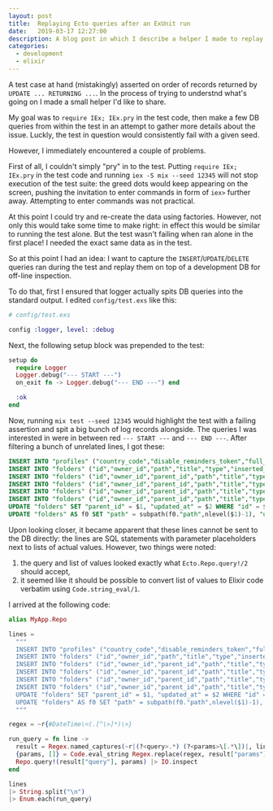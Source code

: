 ```yaml
---
layout: post
title:  Replaying Ecto queries after an ExUnit run
date:   2019-03-17 12:27:00
description: A blog post in which I describe a helper I made to replay queries from an particular test case
categories:
  - development
  - elixir
---
```


A test case at hand (mistakingly) asserted on order of records returned by `UPDATE ... RETURNING ...`. In the process of trying to understnd what's going on I made a small helper I'd like to share.

My goal was to `require IEx; IEx.pry` in the test code, then make a few DB queries from within the test in an attempt to gather more details about the issue. Luckly, the test in question would consistently fail with a given seed.

However, I immediately encountered a couple of problems.

First of all, I couldn't simply "pry" in to the test. Putting `require IEx; IEx.pry` in the test code and running  `iex -S mix --seed 12345` will not stop execution of the test suite: the greed dots would keep appearing on the screen, pushing the invitation to enter commands in form of `iex>` further away. Attempting to enter commands was not practical.

At this point I could try and re-create the data using factories. However, not only this would take some time to make  right: in effect this would be similar to running the test alone. But the test wasn't failing when ran alone in the first place! I needed the exact same data as in the test.

So at this point I had an idea: I want to capture the `INSERT`/`UPDATE`/`DELETE` queries ran during the test and replay them on top of a development DB for off-line inspection.

To do that, first I ensured that logger actually spits DB queries into the standard output. I edited `config/test.exs` like this:

```elixir
# config/test.exs

config :logger, level: :debug
```

Next, the following setup block was prepended to the test:

```elixir
setup do
  require Logger
  Logger.debug("--- START ---")
  on_exit fn -> Logger.debug("--- END ---") end 

  :ok
end
```

Now, running `mix test --seed 12345` would highlight the test with a failing assertion and spit a big bunch of log records alongside. The queries I was interested in were in between red `--- START ---` and `--- END ---`. After filtering a bunch of unrelated lines, I got these:

```sql
INSERT INTO "profiles" ("country_code","disable_reminders_token","full_name","id","reminders_enabled","signup_language","type","utm_campaign","utm_medium","utm_source","utm_term","inserted_at","updated_at") VALUES ($1,$2,$3,$4,$5,$6,$7,$8,$9,$10,$11,$12,$13) ["ES", "$2b$04$H74sJpzD9AQhXNw/VqyzMu2FCEz4FcAf8wDW4jwXFY4gPeIJDTrie", "John Doe #2763", <<198, 4, 160, 194, 122, 254, 67, 223, 174, 12, 90, 147, 18, 213, 223, 241>>, true, "en", "personal", "5-2019", "adwords", "google", "contract management", #DateTime<2019-03-14 15:09:22.459951Z>, #DateTime<2019-03-14 15:09:22.459951Z>]
INSERT INTO "folders" ("id","owner_id","path","title","type","inserted_at","updated_at") VALUES ($1,$2,$3,$4,$5,$6,$7) [<<8, 78, 57, 205, 133, 200, 75, 208, 169, 140, 188, 225, 65, 236, 255, 136>>, <<198, 4, 160, 194, 122, 254, 67, 223, 174, 12, 90, 147, 18, 213, 223, 241>>, "084e39cd_85c8_4bd0_a98c_bce141ecff88", "Folder 96", "draft", #DateTime<2019-03-14 15:09:22.463765Z>, #DateTime<2019-03-14 15:09:22.463765Z>]
INSERT INTO "folders" ("id","owner_id","parent_id","path","title","type","inserted_at","updated_at") VALUES ($1,$2,$3,$4,$5,$6,$7,$8) [<<177, 123, 205, 17, 52, 199, 67, 158, 182, 15, 107, 99, 193, 40, 94, 146>>, <<198, 4, 160, 194, 122, 254, 67, 223, 174, 12, 90, 147, 18, 213, 223, 241>>, <<8, 78, 57, 205, 133, 200, 75, 208, 169, 140, 188, 225, 65, 236, 255, 136>>, "084e39cd_85c8_4bd0_a98c_bce141ecff88.b17bcd11_34c7_439e_b60f_6b63c1285e92", "Folder 97", "draft", #DateTime<2019-03-14 15:09:22.467774Z>, #DateTime<2019-03-14 15:09:22.467774Z>]
INSERT INTO "folders" ("id","owner_id","parent_id","path","title","type","inserted_at","updated_at") VALUES ($1,$2,$3,$4,$5,$6,$7,$8) [<<0, 197, 92, 181, 226, 195, 75, 14, 180, 20, 187, 156, 229, 160, 198, 16>>, <<198, 4, 160, 194, 122, 254, 67, 223, 174, 12, 90, 147, 18, 213, 223, 241>>, <<177, 123, 205, 17, 52, 199, 67, 158, 182, 15, 107, 99, 193, 40, 94, 146>>, "084e39cd_85c8_4bd0_a98c_bce141ecff88.b17bcd11_34c7_439e_b60f_6b63c1285e92.00c55cb5_e2c3_4b0e_b414_bb9ce5a0c610", "Folder 98", "draft", #DateTime<2019-03-14 15:09:22.471807Z>, #DateTime<2019-03-14 15:09:22.471807Z>]
INSERT INTO "folders" ("id","owner_id","parent_id","path","title","type","inserted_at","updated_at") VALUES ($1,$2,$3,$4,$5,$6,$7,$8) [<<69, 122, 92, 218, 5, 79, 73, 229, 144, 174, 55, 173, 121, 11, 85, 113>>, <<198, 4, 160, 194, 122, 254, 67, 223, 174, 12, 90, 147, 18, 213, 223, 241>>, <<177, 123, 205, 17, 52, 199, 67, 158, 182, 15, 107, 99, 193, 40, 94, 146>>, "084e39cd_85c8_4bd0_a98c_bce141ecff88.b17bcd11_34c7_439e_b60f_6b63c1285e92.457a5cda_054f_49e5_90ae_37ad790b5571", "Folder 99", "draft", #DateTime<2019-03-14 15:09:22.474138Z>, #DateTime<2019-03-14 15:09:22.474138Z>]
INSERT INTO "folders" ("id","owner_id","parent_id","path","title","type","inserted_at","updated_at") VALUES ($1,$2,$3,$4,$5,$6,$7,$8) [<<184, 206, 200, 225, 115, 215, 64, 236, 139, 124, 103, 32, 204, 190, 131, 38>>, <<198, 4, 160, 194, 122, 254, 67, 223, 174, 12, 90, 147, 18, 213, 223, 241>>, <<69, 122, 92, 218, 5, 79, 73, 229, 144, 174, 55, 173, 121, 11, 85, 113>>, "084e39cd_85c8_4bd0_a98c_bce141ecff88.b17bcd11_34c7_439e_b60f_6b63c1285e92.457a5cda_054f_49e5_90ae_37ad790b5571.b8cec8e1_73d7_40ec_8b7c_6720ccbe8326", "Folder 100", "draft", #DateTime<2019-03-14 15:09:22.476939Z>, #DateTime<2019-03-14 15:09:22.476939Z>]
UPDATE "folders" SET "parent_id" = $1, "updated_at" = $2 WHERE "id" = $3 [nil, #DateTime<2019-03-14 15:09:22.479967Z>, <<177, 123, 205, 17, 52, 199, 67, 158, 182, 15, 107, 99, 193, 40, 94, 146>>]
UPDATE "folders" AS f0 SET "path" = subpath(f0."path",nlevel($1)-1), "updated_at" = $2 WHERE (f0."deleted_at" IS NULL) AND (f0."owner_id" = $3) AND (f0."type" = $4) AND (f0."path" <@ $5) RETURNING f0."id", f0."path", f0."ctid" ["084e39cd_85c8_4bd0_a98c_bce141ecff88.b17bcd11_34c7_439e_b60f_6b63c1285e92", #DateTime<2019-03-14 15:09:22.481521Z>, <<198, 4, 160, 194, 122, 254, 67, 223, 174, 12, 90, 147, 18, 213, 223, 241>>, "draft", "084e39cd_85c8_4bd0_a98c_bce141ecff88.b17bcd11_34c7_439e_b60f_6b63c1285e92"]
```

Upon looking closer, it became apparent that these lines cannot be sent to the DB directly: the lines are SQL statements with parameter placeholders next to lists of actual values. However, two things were noted:

1. the query and list of values looked exactly what `Ecto.Repo.query!/2` should accept,
2. it seemed like it should be possible to convert list of values to Elixir code verbatim using `Code.string_eval/1`.

I arrived at the following code:

```elixir
alias MyApp.Repo

lines = 
  """
  INSERT INTO "profiles" ("country_code","disable_reminders_token","full_name","id","reminders_enabled","signup_language","type","utm_campaign","utm_medium","utm_source","utm_term","inserted_at","updated_at") VALUES ($1,$2,$3,$4,$5,$6,$7,$8,$9,$10,$11,$12,$13) ["ES", "$2b$04$H74sJpzD9AQhXNw/VqyzMu2FCEz4FcAf8wDW4jwXFY4gPeIJDTrie", "John Doe #2763", <<198, 4, 160, 194, 122, 254, 67, 223, 174, 12, 90, 147, 18, 213, 223, 241>>, true, "en", "personal", "5-2019", "adwords", "google", "contract management", #DateTime<2019-03-14 15:09:22.459951Z>, #DateTime<2019-03-14 15:09:22.459951Z>]
  INSERT INTO "folders" ("id","owner_id","path","title","type","inserted_at","updated_at") VALUES ($1,$2,$3,$4,$5,$6,$7) [<<8, 78, 57, 205, 133, 200, 75, 208, 169, 140, 188, 225, 65, 236, 255, 136>>, <<198, 4, 160, 194, 122, 254, 67, 223, 174, 12, 90, 147, 18, 213, 223, 241>>, "084e39cd_85c8_4bd0_a98c_bce141ecff88", "Folder 96", "draft", #DateTime<2019-03-14 15:09:22.463765Z>, #DateTime<2019-03-14 15:09:22.463765Z>]
  INSERT INTO "folders" ("id","owner_id","parent_id","path","title","type","inserted_at","updated_at") VALUES ($1,$2,$3,$4,$5,$6,$7,$8) [<<177, 123, 205, 17, 52, 199, 67, 158, 182, 15, 107, 99, 193, 40, 94, 146>>, <<198, 4, 160, 194, 122, 254, 67, 223, 174, 12, 90, 147, 18, 213, 223, 241>>, <<8, 78, 57, 205, 133, 200, 75, 208, 169, 140, 188, 225, 65, 236, 255, 136>>, "084e39cd_85c8_4bd0_a98c_bce141ecff88.b17bcd11_34c7_439e_b60f_6b63c1285e92", "Folder 97", "draft", #DateTime<2019-03-14 15:09:22.467774Z>, #DateTime<2019-03-14 15:09:22.467774Z>]
  INSERT INTO "folders" ("id","owner_id","parent_id","path","title","type","inserted_at","updated_at") VALUES ($1,$2,$3,$4,$5,$6,$7,$8) [<<0, 197, 92, 181, 226, 195, 75, 14, 180, 20, 187, 156, 229, 160, 198, 16>>, <<198, 4, 160, 194, 122, 254, 67, 223, 174, 12, 90, 147, 18, 213, 223, 241>>, <<177, 123, 205, 17, 52, 199, 67, 158, 182, 15, 107, 99, 193, 40, 94, 146>>, "084e39cd_85c8_4bd0_a98c_bce141ecff88.b17bcd11_34c7_439e_b60f_6b63c1285e92.00c55cb5_e2c3_4b0e_b414_bb9ce5a0c610", "Folder 98", "draft", #DateTime<2019-03-14 15:09:22.471807Z>, #DateTime<2019-03-14 15:09:22.471807Z>]
  INSERT INTO "folders" ("id","owner_id","parent_id","path","title","type","inserted_at","updated_at") VALUES ($1,$2,$3,$4,$5,$6,$7,$8) [<<69, 122, 92, 218, 5, 79, 73, 229, 144, 174, 55, 173, 121, 11, 85, 113>>, <<198, 4, 160, 194, 122, 254, 67, 223, 174, 12, 90, 147, 18, 213, 223, 241>>, <<177, 123, 205, 17, 52, 199, 67, 158, 182, 15, 107, 99, 193, 40, 94, 146>>, "084e39cd_85c8_4bd0_a98c_bce141ecff88.b17bcd11_34c7_439e_b60f_6b63c1285e92.457a5cda_054f_49e5_90ae_37ad790b5571", "Folder 99", "draft", #DateTime<2019-03-14 15:09:22.474138Z>, #DateTime<2019-03-14 15:09:22.474138Z>]
  INSERT INTO "folders" ("id","owner_id","parent_id","path","title","type","inserted_at","updated_at") VALUES ($1,$2,$3,$4,$5,$6,$7,$8) [<<184, 206, 200, 225, 115, 215, 64, 236, 139, 124, 103, 32, 204, 190, 131, 38>>, <<198, 4, 160, 194, 122, 254, 67, 223, 174, 12, 90, 147, 18, 213, 223, 241>>, <<69, 122, 92, 218, 5, 79, 73, 229, 144, 174, 55, 173, 121, 11, 85, 113>>, "084e39cd_85c8_4bd0_a98c_bce141ecff88.b17bcd11_34c7_439e_b60f_6b63c1285e92.457a5cda_054f_49e5_90ae_37ad790b5571.b8cec8e1_73d7_40ec_8b7c_6720ccbe8326", "Folder 100", "draft", #DateTime<2019-03-14 15:09:22.476939Z>, #DateTime<2019-03-14 15:09:22.476939Z>]
  UPDATE "folders" SET "parent_id" = $1, "updated_at" = $2 WHERE "id" = $3 [nil, #DateTime<2019-03-14 15:09:22.479967Z>, <<177, 123, 205, 17, 52, 199, 67, 158, 182, 15, 107, 99, 193, 40, 94, 146>>]
  UPDATE "folders" AS f0 SET "path" = subpath(f0."path",nlevel($1)-1), "updated_at" = $2 WHERE (f0."deleted_at" IS NULL) AND (f0."owner_id" = $3) AND (f0."type" = $4) AND (f0."path" <@ $5) RETURNING f0."id", f0."path", f0."ctid" ["084e39cd_85c8_4bd0_a98c_bce141ecff88.b17bcd11_34c7_439e_b60f_6b63c1285e92", #DateTime<2019-03-14 15:09:22.481521Z>, <<198, 4, 160, 194, 122, 254, 67, 223, 174, 12, 90, 147, 18, 213, 223, 241>>, "draft", "084e39cd_85c8_4bd0_a98c_bce141ecff88.b17bcd11_34c7_439e_b60f_6b63c1285e92"]\
  """

regex = ~r{#DateTime\<(.[^\>]*)\>}

run_query = fn line ->
  result = Regex.named_captures(~r|(?<query>.*) (?<params>\[.*\])|, line)
  {params, []} = Code.eval_string Regex.replace(regex, result["params"], fn _, x -> "~N[#{b}]" end)
  Repo.query!(result["query"], params) |> IO.inspect
end

lines
|> String.split("\n")
|> Enum.each(run_query)
```
